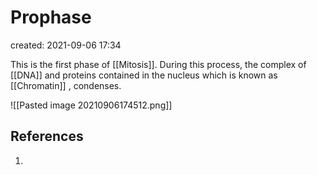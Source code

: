 # Prophase
created: 2021-09-06 17:34

This is the first phase of [[Mitosis]]. During this process, the complex of [[DNA]] and proteins contained in the nucleus which is known as [[Chromatin]] , condenses.

![[Pasted image 20210906174512.png]]

## References
1. 